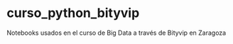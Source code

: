 curso_python_bityvip
====================

Notebooks usados en el curso de Big Data a través de Bityvip en Zaragoza
